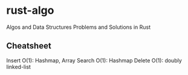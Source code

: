 # rust-algo
Algos and Data Structures Problems and Solutions in Rust

## Cheatsheet

Insert O(1): Hashmap, Array
Search O(1): Hashmap
Delete O(1): doubly linked-list
